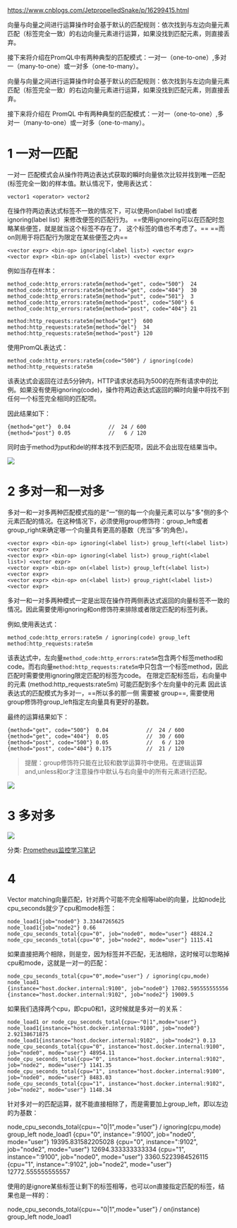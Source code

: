 
https://www.cnblogs.com/JetpropelledSnake/p/16299415.html

向量与向量之间进行运算操作时会基于默认的匹配规则：依次找到与左边向量元素匹配（标签完全一致）的右边向量元素进行运算，如果没找到匹配元素，则直接丢弃。

接下来将介绍在PromQL中有两种典型的匹配模式：一对一（one-to-one）,多对一（many-to-one）或一对多（one-to-many）。

向量与向量之间进行运算操作时会基于默认的匹配规则：依次找到与左边向量元素匹配（标签完全一致）的右边向量元素进行运算，如果没找到匹配元素，则直接丢弃。

接下来将介绍在 PromQL 中有两种典型的匹配模式：一对一（one-to-one）,多对一（many-to-one）或一对多（one-to-many）。


# 1 一对一匹配

一对一 匹配模式会从操作符两边表达式获取的瞬时向量依次比较并找到唯一匹配(标签完全一致)的样本值。默认情况下，使用表达式：
```
vector1 <operator> vector2
```

在操作符两边表达式标签不一致的情况下，可以使用on(label list)或者ignoring(label list）来修改便签的匹配行为。
==使用ignoreing可以在匹配时忽略某些便签，就是就当这个标签不存在了， 这个标签的值也不考虑了。==
==而on则用于将匹配行为限定在某些便签之内==
```
<vector expr> <bin-op> ignoring(<label list>) <vector expr>
<vector expr> <bin-op> on(<label list>) <vector expr>
```

例如当存在样本：
```
method_code:http_errors:rate5m{method="get", code="500"}  24
method_code:http_errors:rate5m{method="get", code="404"}  30
method_code:http_errors:rate5m{method="put", code="501"}  3
method_code:http_errors:rate5m{method="post", code="500"} 6
method_code:http_errors:rate5m{method="post", code="404"} 21

method:http_requests:rate5m{method="get"}  600
method:http_requests:rate5m{method="del"}  34
method:http_requests:rate5m{method="post"} 120
```

使用PromQL表达式：
```
method_code:http_errors:rate5m{code="500"} / ignoring(code) method:http_requests:rate5m
```

该表达式会返回在过去5分钟内，HTTP请求状态码为500的在所有请求中的比例。如果没有使用ignoring(code)，操作符两边表达式返回的瞬时向量中将找不到任何一个标签完全相同的匹配项。


因此结果如下：
```
{method="get"}  0.04            //  24 / 600
{method="post"} 0.05            //   6 / 120
```

同时由于method为put和del的样本找不到匹配项，因此不会出现在结果当中。


![](https://img2022.cnblogs.com/blog/1354564/202205/1354564-20220522224145816-1961346373.png)

# 2 多对一和一对多

多对一和一对多两种匹配模式指的是“一”侧的每一个向量元素可以与"多"侧的多个元素匹配的情况。在这种情况下，必须使用group修饰符：group_left或者group_right来确定哪一个向量具有更高的基数（充当“多”的角色）。

```
<vector expr> <bin-op> ignoring(<label list>) group_left(<label list>) <vector expr>
<vector expr> <bin-op> ignoring(<label list>) group_right(<label list>) <vector expr>
<vector expr> <bin-op> on(<label list>) group_left(<label list>) <vector expr>
<vector expr> <bin-op> on(<label list>) group_right(<label list>) <vector expr>
```

多对一和一对多两种模式一定是出现在操作符两侧表达式返回的向量标签不一致的情况。因此需要使用ignoring和on修饰符来排除或者限定匹配的标签列表。

例如,使用表达式：

```
method_code:http_errors:rate5m / ignoring(code) group_left method:http_requests:rate5m
```

该表达式中，左向量`method_code:http_errors:rate5m`包含两个标签method和code。而右向量`method:http_requests:rate5m`中只包含一个标签method，因此匹配时需要使用ignoring限定匹配的标签为code。 
在限定匹配标签后，右向量中的元素 (method:http_requests:rate5m) 可能匹配到多个左向量中的元素 因此该表达式的匹配模式为多对一，==所以多的那一侧 需要被 group==,  需要使用group修饰符group_left指定左向量具有更好的基数。



最终的运算结果如下：

```
{method="get", code="500"}  0.04            //  24 / 600
{method="get", code="404"}  0.05            //  30 / 600
{method="post", code="500"} 0.05            //   6 / 120
{method="post", code="404"} 0.175           //  21 / 120
```

> 提醒：group修饰符只能在比较和数学运算符中使用。在逻辑运算and,unless和or才注意操作中默认与右向量中的所有元素进行匹配。


![](https://img2022.cnblogs.com/blog/1354564/202205/1354564-20220522224304185-545664108.png)



# 3 多对多


![](https://img2022.cnblogs.com/blog/1354564/202205/1354564-20220522224324815-1108801453.png)

分类: [Prometheus监控学习笔记](https://www.cnblogs.com/JetpropelledSnake/category/1359803.html)


# 4 #


Vector matching向量匹配，针对两个可能不完全相等label的向量，比如node比cpu_seconds就少了cpu和mode标签：
```
node_load1{job="node0"} 3.33447265625
node_load1{job="node2"} 0.66
node_cpu_seconds_total{cpu="0", job="node0", mode="user"} 48824.2
node_cpu_seconds_total{cpu="0", job="node2", mode="user"} 1115.41
```



如果直接把两个相除，则是空，因为标签并不匹配，无法相除，这时候可以忽略掉cpu和mode，这就是一对一的匹配：
```
node_cpu_seconds_total{cpu="0",mode="user"} / ignoring(cpu,mode) node_load1
{instance="host.docker.internal:9100", job="node0"} 17082.595555555556
{instance="host.docker.internal:9102", job="node2"} 19009.5
```



如果我们选择两个cpu，即cpu0和1，这时候就是多对一的关系：
```
node_load1 or node_cpu_seconds_total{cpu=~"0|1",mode="user"}
node_load1{instance="host.docker.internal:9100", job="node0"} 2.92138671875
node_load1{instance="host.docker.internal:9102", job="node2"} 0.13
node_cpu_seconds_total{cpu="0", instance="host.docker.internal:9100", job="node0", mode="user"} 48954.11
node_cpu_seconds_total{cpu="0", instance="host.docker.internal:9102", job="node2", mode="user"} 1141.35
node_cpu_seconds_total{cpu="1", instance="host.docker.internal:9100", job="node0", mode="user"} 8483.03
node_cpu_seconds_total{cpu="1", instance="host.docker.internal:9102", job="node2", mode="user"} 1148.34
```




针对多对一的匹配运算，就不能直接相除了，而是需要加上group_left，即以左边的为基数：

node_cpu_seconds_total{cpu=~"0|1",mode="user"} / ignoring(cpu,mode) group_left node_load1
{cpu="0", instance=":9100", job="node0", mode="user"} 19395.831582205028
{cpu="0", instance=":9102", job="node2", mode="user"} 12694.333333333334
{cpu="1", instance=":9100", job="node0", mode="user"} 3360.5223984526115
{cpu="1", instance=":9102", job="node2", mode="user"} 12772.555555555557



使用的是ignore某些标签让剩下的标签相等，也可以on直接指定匹配的标签，结果也是一样的：

node_cpu_seconds_total{cpu=~"0|1",mode="user"} / on(instance) group_left node_load1

